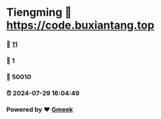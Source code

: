 # Tiengming :link: https://code.buxiantang.top 
### :page_facing_up: [11](https://code.buxiantang.top/tag.html) 
### :speech_balloon: 1 
### :hibiscus: 50010 
### :alarm_clock: 2024-07-29 16:04:49 
### Powered by :heart: [Gmeek](https://github.com/Meekdai/Gmeek)
